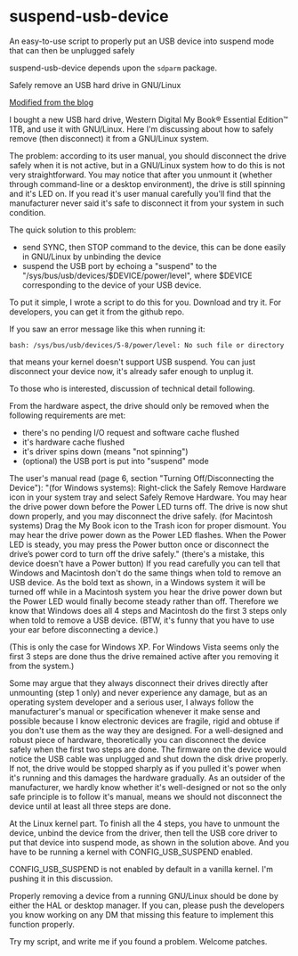 # suspend-usb-device
An easy-to-use script to properly put an USB device into suspend mode that can then be unplugged safely

suspend-usb-device depends upon the `sdparm` package.

Safely remove an USB hard drive in GNU/Linux

[Modified from the blog](https://elliotli.blogspot.com/2009/01/safely-remove-usb-hard-drive-in-linux.html)

I bought a new USB hard drive, Western Digital My Book® Essential Edition™ 1TB, and use it with GNU/Linux. Here I'm discussing about how to safely remove (then disconnect) it from a GNU/Linux system.

The problem: according to its user manual, you should disconnect 
the drive safely when it is not active, but in a GNU/Linux system how to do 
this is not very straightforward. You may notice that after you unmount 
it (whether through command-line or a desktop environment), the drive is
 still spinning and it's LED on. If you read it's user manual carefully 
you'll find that the manufacturer never said it's safe to disconnect it 
from your system in such condition.

The quick solution to this problem:

* send SYNC, then STOP command to the device, this can be done easily in GNU/Linux by unbinding the device
* suspend the USB port by echoing a "suspend" to the 
  "/sys/bus/usb/devices/$DEVICE/power/level", where $DEVICE corresponding 
  to the device of your USB device.

To put it simple, I wrote a script to do this for you. Download and try it. For developers, you can get it from the github repo.

If you saw an error message like this when running it:

```
bash: /sys/bus/usb/devices/5-8/power/level: No such file or directory
```

that means your kernel doesn't support USB suspend. You can just 
disconnect your device now, it's already safer enough to unplug it.

To those who is interested, discussion of technical detail following.

From the hardware aspect, the drive should only be removed when the following requirements are met:

* there's no pending I/O request and software cache flushed
* it's hardware cache flushed
* it's driver spins down (means "not spinning")
* (optional) the USB port is put into "suspend" mode

The user's manual read (page 6, section "Turning Off/Disconnecting the Device"): "(for Windows systems): Right-click the Safely Remove Hardware icon in your system tray and select Safely Remove Hardware. You may hear the drive power down before the Power LED turns off.
 The drive is now shut down properly, and you may disconnect the drive 
safely. (for Macintosh systems) Drag the My Book icon to the Trash icon 
for proper dismount. You may hear the drive power down as the Power LED flashes. When the Power LED is steady, you may press the Power button once or disconnect the drive’s power cord to turn off the drive safely."
 (there's a mistake, this device doesn't have a Power button) If you 
read carefully you can tell that Windows and Macintosh don't do the same
 things when told to remove an USB device. As the bold text as shown, in
 a Windows system it will be turned off while in a Macintosh system you hear the drive power down but the Power LED would finally become steady
 rather than off. Therefore we know that Windows does all 4 steps and 
Macintosh do the first 3 steps only when told to remove a USB device. 
(BTW, it's funny that you have to use your ear before disconnecting a 
device.)

(This is only the case for Windows XP. For Windows Vista seems only the 
first 3 steps are done thus the drive remained active after you removing
 it from the system.)

Some may argue that they always disconnect their drives directly after 
unmounting (step 1 only) and never experience any damage, but as an 
operating system developer and a serious user, I always follow the 
manufacturer's manual or specification whenever it make sense and 
possible because I know electronic devices are fragile, rigid and obtuse
 if you don't use them as the way they are designed. For a well-designed
 and robust piece of hardware, theoretically you can disconnect the 
device safely when the first two steps are done. The firmware on the 
device would notice the USB cable was unplugged and shut down the disk 
drive properly. If not, the drive would be stopped sharply as if you 
pulled it's power when it's running and this damages the hardware 
gradually. As an outsider of the manufacturer, we hardly know whether 
it's well-designed or not so the only safe principle is to follow it's 
manual, means we should not disconnect the device until at least all 
three steps are done.

At the Linux kernel part. To finish all the 4 steps, you have to unmount
 the device, unbind the device from the driver, then tell the USB core 
driver to put that device into suspend mode, as shown in the solution 
above. And you have to be running a kernel with CONFIG_USB_SUSPEND 
enabled.

CONFIG_USB_SUSPEND is not enabled by default in a vanilla kernel. I'm pushing it in this discussion.

Properly removing a device from a running GNU/Linux should be done by either
 the HAL or desktop manager. If you can, please push the developers you 
know working on any DM that missing this feature to implement this 
function properly.

Try my script, and write me if you found a problem. Welcome patches.
